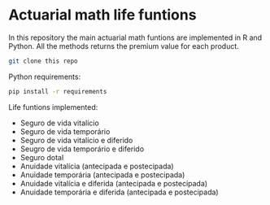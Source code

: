 # Actuarial math life funtions

In this repository the main actuarial math funtions are implemented in R and Python. All the methods returns the premium value for each product.



```bash
git clone this repo
```

Python requirements:

```bash
pip install -r requirements
```

Life funtions implemented:

- Seguro de vida vitalício
- Seguro de vida temporário
- Seguro de vida vitalício e diferido
- Seugro de vida temporário e diferido
- Seguro dotal
- Anuidade vitalícia (antecipada e postecipada)
- Anuidade temporária (antecipada e postecipada)
- Anuidade vitalícia e diferida (antecipada e postecipada)
- Anuidade temporária e diferida (antecipada e postecipada)
